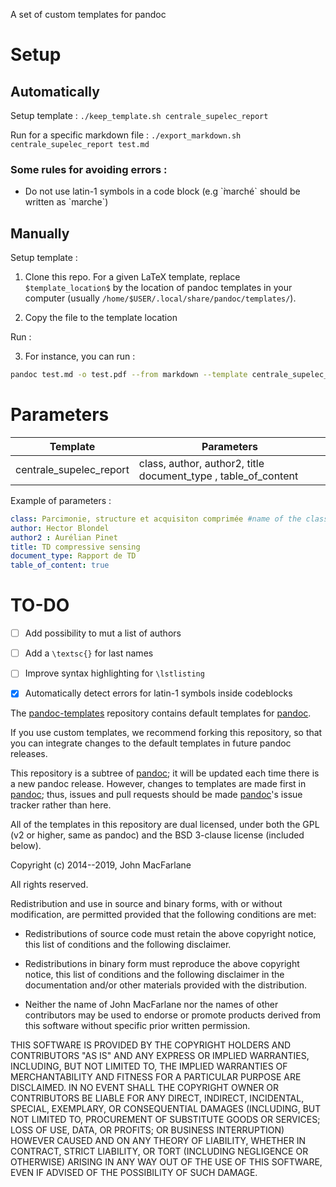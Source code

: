 A set of custom templates for pandoc

# Setup

## Automatically

Setup template : `./keep_template.sh centrale_supelec_report`

Run for a specific markdown file : `./export_markdown.sh centrale_supelec_report test.md`

### Some rules for avoiding errors : 

- Do not use latin-1 symbols in a code block (e.g \`̀marché\` should be written as \`marche\`)

## Manually


Setup template : 

1. Clone this repo. For a given LaTeX template, replace `$template_location$` by the location of pandoc templates in your computer
(usually `/home/$USER/.local/share/pandoc/templates/`).

2. Copy the file to the template location

Run :

3. For instance, you can run : 

```bash
pandoc test.md -o test.pdf --from markdown --template centrale_supelec_report --listings
```


# Parameters

| Template         | Parameters |
|--|--|
|centrale_supelec_report| class, author, author2, title document_type , table_of_content |

Example of parameters :
```yaml
class: Parcimonie, structure et acquisiton comprimée #name of the class
author: Hector Blondel
author2 : Aurélian Pinet
title: TD compressive sensing
document_type: Rapport de TD
table_of_content: true
```

# TO-DO

- [ ] Add possibility to mut a list of authors     
- [ ] Add a `\textsc{}` for last names
- [ ] Improve syntax highlighting for `\lstlisting`
- [x] Automatically detect errors for latin-1 symbols inside codeblocks






The [pandoc-templates] repository contains default templates for [pandoc].

If you use custom templates, we recommend forking this
repository, so that you can integrate changes to the default
templates in future pandoc releases.

This repository is a subtree of [pandoc]; it will be updated
each time there is a new pandoc release.  However, changes to
templates are made first in [pandoc]; thus, issues and pull
requests should be made [pandoc]'s issue tracker rather than
here.

[pandoc]: https://github.com/jgm/pandoc
[pandoc-templates]: https://github.com/jgm/pandoc-templates

All of the templates in this repository are dual licensed, under both
the GPL (v2 or higher, same as pandoc) and the BSD 3-clause license
(included below).

Copyright (c) 2014--2019, John MacFarlane

All rights reserved.

Redistribution and use in source and binary forms, with or without
modification, are permitted provided that the following conditions are met:

* Redistributions of source code must retain the above copyright
  notice, this list of conditions and the following disclaimer.

* Redistributions in binary form must reproduce the above
  copyright notice, this list of conditions and the following
  disclaimer in the documentation and/or other materials provided
  with the distribution.

* Neither the name of John MacFarlane nor the names of other
  contributors may be used to endorse or promote products derived
  from this software without specific prior written permission.

THIS SOFTWARE IS PROVIDED BY THE COPYRIGHT HOLDERS AND CONTRIBUTORS
"AS IS" AND ANY EXPRESS OR IMPLIED WARRANTIES, INCLUDING, BUT NOT
LIMITED TO, THE IMPLIED WARRANTIES OF MERCHANTABILITY AND FITNESS FOR
A PARTICULAR PURPOSE ARE DISCLAIMED. IN NO EVENT SHALL THE COPYRIGHT
OWNER OR CONTRIBUTORS BE LIABLE FOR ANY DIRECT, INDIRECT, INCIDENTAL,
SPECIAL, EXEMPLARY, OR CONSEQUENTIAL DAMAGES (INCLUDING, BUT NOT
LIMITED TO, PROCUREMENT OF SUBSTITUTE GOODS OR SERVICES; LOSS OF USE,
DATA, OR PROFITS; OR BUSINESS INTERRUPTION) HOWEVER CAUSED AND ON ANY
THEORY OF LIABILITY, WHETHER IN CONTRACT, STRICT LIABILITY, OR TORT
(INCLUDING NEGLIGENCE OR OTHERWISE) ARISING IN ANY WAY OUT OF THE USE
OF THIS SOFTWARE, EVEN IF ADVISED OF THE POSSIBILITY OF SUCH DAMAGE.
